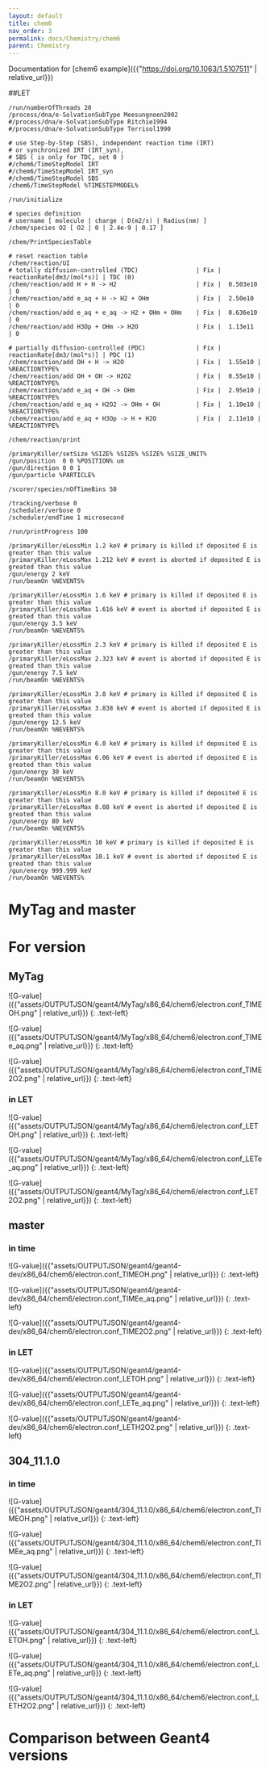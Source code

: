```yaml
---
layout: default
title: chem6
nav_order: 3
permalink: docs/Chemistry/chem6
parent: Chemistry
---
```


Documentation for [chem6 example]({{"https://doi.org/10.1063/1.5107511" | relative_url}})

##LET
```
/run/numberOfThreads 20
/process/dna/e-SolvationSubType Meesungnoen2002
#/process/dna/e-SolvationSubType Ritchie1994
#/process/dna/e-SolvationSubType Terrisol1990

# use Step-by-Step (SBS), independent reaction time (IRT)
# or synchronized IRT (IRT_syn),
# SBS ( is only for TDC, set 0 )
#/chem6/TimeStepModel IRT
#/chem6/TimeStepModel IRT_syn
#/chem6/TimeStepModel SBS
/chem6/TimeStepModel %TIMESTEPMODEL%

/run/initialize

# species definition
# username [ molecule | charge | D(m2/s) | Radius(nm) ]
/chem/species O2 [ O2 | 0 | 2.4e-9 | 0.17 ]

/chem/PrintSpeciesTable

# reset reaction table
/chem/reaction/UI
# totally diffusion-controlled (TDC)                | Fix |  reactionRate[dm3/(mol*s)] | TDC (0)
/chem/reaction/add H + H -> H2                      | Fix |  0.503e10 | 0
/chem/reaction/add e_aq + H -> H2 + OHm             | Fix |  2.50e10  | 0
/chem/reaction/add e_aq + e_aq -> H2 + OHm + OHm    | Fix |  0.636e10 | 0
/chem/reaction/add H3Op + OHm -> H2O                | Fix |  1.13e11  | 0

# partially diffusion-controlled (PDC)              | Fix |  reactionRate[dm3/(mol*s)] | PDC (1)
/chem/reaction/add OH + H -> H2O                    | Fix |  1.55e10 | %REACTIONTYPE%
/chem/reaction/add OH + OH -> H2O2                  | Fix |  0.55e10 | %REACTIONTYPE%
/chem/reaction/add e_aq + OH -> OHm                 | Fix |  2.95e10 | %REACTIONTYPE%
/chem/reaction/add e_aq + H2O2 -> OHm + OH          | Fix |  1.10e10 | %REACTIONTYPE%
/chem/reaction/add e_aq + H3Op -> H + H2O           | Fix |  2.11e10 | %REACTIONTYPE%

/chem/reaction/print

/primaryKiller/setSize %SIZE% %SIZE% %SIZE% %SIZE_UNIT%
/gun/position  0 0 %POSITION% um
/gun/direction 0 0 1
/gun/particle %PARTICLE%

/scorer/species/nOfTimeBins 50

/tracking/verbose 0
/scheduler/verbose 0
/scheduler/endTime 1 microsecond

/run/printProgress 100

/primaryKiller/eLossMin 1.2 keV # primary is killed if deposited E is greater than this value
/primaryKiller/eLossMax 1.212 keV # event is aborted if deposited E is greated than this value
/gun/energy 2 keV
/run/beamOn %NEVENTS%

/primaryKiller/eLossMin 1.6 keV # primary is killed if deposited E is greater than this value
/primaryKiller/eLossMax 1.616 keV # event is aborted if deposited E is greated than this value
/gun/energy 3.5 keV
/run/beamOn %NEVENTS%

/primaryKiller/eLossMin 2.3 keV # primary is killed if deposited E is greater than this value
/primaryKiller/eLossMax 2.323 keV # event is aborted if deposited E is greated than this value
/gun/energy 7.5 keV
/run/beamOn %NEVENTS%

/primaryKiller/eLossMin 3.8 keV # primary is killed if deposited E is greater than this value
/primaryKiller/eLossMax 3.838 keV # event is aborted if deposited E is greated than this value
/gun/energy 12.5 keV
/run/beamOn %NEVENTS%

/primaryKiller/eLossMin 6.0 keV # primary is killed if deposited E is greater than this value
/primaryKiller/eLossMax 6.06 keV # event is aborted if deposited E is greated than this value
/gun/energy 30 keV
/run/beamOn %NEVENTS%

/primaryKiller/eLossMin 8.0 keV # primary is killed if deposited E is greater than this value
/primaryKiller/eLossMax 8.08 keV # event is aborted if deposited E is greated than this value
/gun/energy 80 keV
/run/beamOn %NEVENTS%

/primaryKiller/eLossMin 10 keV # primary is killed if deposited E is greater than this value
/primaryKiller/eLossMax 10.1 keV # event is aborted if deposited E is greated than this value
/gun/energy 999.999 keV
/run/beamOn %NEVENTS%

```
# MyTag and master







# For version
## MyTag
![G-value]({{"assets/OUTPUTJSON/geant4/MyTag/x86_64/chem6/electron.conf_TIMEOH.png" | relative_url}})
{: .text-left}

![G-value]({{"assets/OUTPUTJSON/geant4/MyTag/x86_64/chem6/electron.conf_TIMEe_aq.png" | relative_url}})
{: .text-left}

![G-value]({{"assets/OUTPUTJSON/geant4/MyTag/x86_64/chem6/electron.conf_TIME2O2.png" | relative_url}})
{: .text-left}

### in LET

![G-value]({{"assets/OUTPUTJSON/geant4/MyTag/x86_64/chem6/electron.conf_LETOH.png" | relative_url}})
{: .text-left}

![G-value]({{"assets/OUTPUTJSON/geant4/MyTag/x86_64/chem6/electron.conf_LETe_aq.png" | relative_url}})
{: .text-left}

![G-value]({{"assets/OUTPUTJSON/geant4/MyTag/x86_64/chem6/electron.conf_LET2O2.png" | relative_url}})
{: .text-left}

## master

### in time
![G-value]({{"assets/OUTPUTJSON/geant4/geant4-dev/x86_64/chem6/electron.conf_TIMEOH.png" | relative_url}})
{: .text-left}

![G-value]({{"assets/OUTPUTJSON/geant4/geant4-dev/x86_64/chem6/electron.conf_TIMEe_aq.png" | relative_url}})
{: .text-left}

![G-value]({{"assets/OUTPUTJSON/geant4/geant4-dev/x86_64/chem6/electron.conf_TIME2O2.png" | relative_url}})
{: .text-left}

### in LET

![G-value]({{"assets/OUTPUTJSON/geant4/geant4-dev/x86_64/chem6/electron.conf_LETOH.png" | relative_url}})
{: .text-left}

![G-value]({{"assets/OUTPUTJSON/geant4/geant4-dev/x86_64/chem6/electron.conf_LETe_aq.png" | relative_url}})
{: .text-left}

![G-value]({{"assets/OUTPUTJSON/geant4/geant4-dev/x86_64/chem6/electron.conf_LETH2O2.png" | relative_url}})
{: .text-left}


## 304_11.1.0

### in time
![G-value]({{"assets/OUTPUTJSON/geant4/304_11.1.0/x86_64/chem6/electron.conf_TIMEOH.png" | relative_url}})
{: .text-left}

![G-value]({{"assets/OUTPUTJSON/geant4/304_11.1.0/x86_64/chem6/electron.conf_TIMEe_aq.png" | relative_url}})
{: .text-left}

![G-value]({{"assets/OUTPUTJSON/geant4/304_11.1.0/x86_64/chem6/electron.conf_TIME2O2.png" | relative_url}})
{: .text-left}

### in LET

![G-value]({{"assets/OUTPUTJSON/geant4/304_11.1.0/x86_64/chem6/electron.conf_LETOH.png" | relative_url}})
{: .text-left}

![G-value]({{"assets/OUTPUTJSON/geant4/304_11.1.0/x86_64/chem6/electron.conf_LETe_aq.png" | relative_url}})
{: .text-left}

![G-value]({{"assets/OUTPUTJSON/geant4/304_11.1.0/x86_64/chem6/electron.conf_LETH2O2.png" | relative_url}})
{: .text-left}


# Comparison between Geant4 versions
